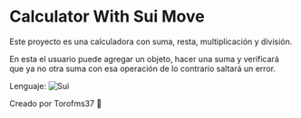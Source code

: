 # Calculator With Sui Move

Este proyecto es una calculadora con suma, resta, multiplicación y división.

En esta el usuario puede agregar un objeto, hacer una suma y verificará que ya no otra suma con esa operación de lo contrario saltará un error.

Lenguaje:
![Sui](https://img.shields.io/badge/Blockchain-Sui-blue?logo=sui&logoColor=white)

Creado por Torofms37 🐂